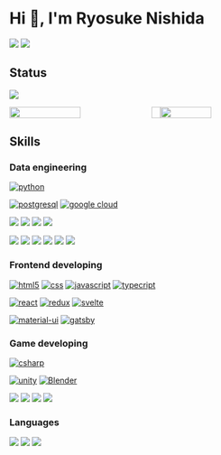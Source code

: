 # Hi 👋, I'm Ryosuke Nishida

[![](https://img.shields.io/badge/Twitter-1DA1F2?&logo=twitter&logoColor=white)](https://twitter.com/ryosukeskill)
[![](https://img.shields.io/badge/LinkedIn-0077B5?&logo=linkedin&logoColor=white)](https://www.linkedin.com/in/ryosukeskill/)

## Status

![](https://github-profile-summary-cards.vercel.app/api/cards/profile-details?username=24daryo&theme=vue)

<div style="display:flex; box-sizing:border-box">
<img src="https://github-readme-stats.vercel.app/api?username=24daryo&count_private=true&show_icons=true" width="50%"/>
<img width="16px"/>
<img src="https://github-readme-stats.vercel.app/api/top-langs/?username=24daryo&layout=compact" width="42.2%"/>
</div>

## Skills

### Data engineering

[![python](https://img.shields.io/badge/Python-3776AB?style=for-the-badge&logo=python&logoColor=white)](https://www.python.org/)

[![postgresql](https://img.shields.io/badge/PostgreSQL-316192?style=for-the-badge&logo=postgresql&logoColor=white)](https://www.postgresql.org/)
[![google cloud](https://img.shields.io/badge/Google_Cloud-4285F4?style=for-the-badge&logo=google-cloud&logoColor=white)](https://console.cloud.google.com/)

![](https://img.shields.io/static/v1?label=PY&message=scraping&color=white)
![](https://img.shields.io/static/v1?label=PY&message=pandas&color=white)
![](https://img.shields.io/static/v1?label=PY&message=jupyter&color=white)
![](https://img.shields.io/static/v1?label=PY&message=openpyxl&color=white)

![](https://img.shields.io/static/v1?label=GCP&message=IAM&color=white)
![](https://img.shields.io/static/v1?label=GCP&message=Functions&color=white)
![](https://img.shields.io/static/v1?label=GCP&message=Storage&color=white)
![](https://img.shields.io/static/v1?label=GCP&message=SQL&color=white)
![](https://img.shields.io/static/v1?label=GCP&message=API%20Gateway&color=white)
![](https://img.shields.io/static/v1?label=GCP&message=Cloud%20Run&color=white)

### Frontend developing

[![html5](https://img.shields.io/badge/HTML5-E34F26?style=for-the-badge&logo=html5&logoColor=white)](https://developer.mozilla.org/ja/docs/Web/HTML/Reference)
[![css](https://img.shields.io/badge/CSS3-1572B6?style=for-the-badge&logo=css3&logoColor=white)](https://developer.mozilla.org/ja/docs/Web/CSS/Reference)
[![javascript](https://img.shields.io/badge/JavaScript-F7DF1E?style=for-the-badge&logo=javascript&logoColor=black)](https://developer.mozilla.org/ja/docs/Web/JavaScript/Reference)
[![typecript](https://img.shields.io/badge/TypeScript-007ACC?style=for-the-badge&logo=typescript&logoColor=white)](https://www.typescriptlang.org/)

[![react](https://img.shields.io/badge/React-20232A?style=for-the-badge&logo=react&logoColor=61DAFB)](https://ja.reactjs.org/)
[![redux](https://img.shields.io/badge/Redux-593D88?style=for-the-badge&logo=redux&logoColor=white)](https://redux.js.org/)
[![svelte](https://img.shields.io/badge/Svelte-4A4A55?style=for-the-badge&logo=svelte&logoColor=FF3E00)](https://svelte.dev/)

[![material-ui](https://img.shields.io/badge/Material--UI-0081CB?style=for-the-badge&logo=material-ui&logoColor=white)](https://mui.com/)
[![gatsby](https://img.shields.io/badge/Gatsby-663399?style=for-the-badge&logo=gatsby&logoColor=white)](https://www.gatsbyjs.com/)

### Game developing

[![csharp](https://img.shields.io/badge/C%23-239120?style=for-the-badge&logo=c-sharp&logoColor=white)](https://docs.microsoft.com/ja-jp/dotnet/csharp/)

[![unity](https://img.shields.io/badge/Unity-100000?style=for-the-badge&logo=unity&logoColor=white)](https://unity.com/)
[![Blender](https://img.shields.io/badge/blender-%23F5792A.svg?style=for-the-badge&logo=blender&logoColor=white)](https://www.blender.org/)

![](https://img.shields.io/static/v1?label=&message=CG&color=white)
![](https://img.shields.io/static/v1?label=&message=path%20tracing&color=white)
![](https://img.shields.io/static/v1?label=&message=editor%20extending&color=white)
![](https://img.shields.io/static/v1?label=&message=compute%20shader&color=white)

### Languages

![](https://img.shields.io/static/v1?label=Japanese&message=Native&color=white)
![](https://img.shields.io/static/v1?label=English&message=Business%20Beginner&color=white)
![](https://img.shields.io/static/v1?label=French&message=Learner%20Level&color=white)

<!-- ## Books I read -->

<!-- ![](https://img.shields.io/static/v1?label=&message=Clean%20Architecture%20達人に学ぶソフトウェアの構造と設計&color=white) -->
